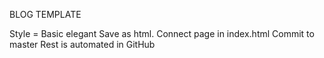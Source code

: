 BLOG TEMPLATE

Style = Basic elegant
Save as html.
Connect page in index.html
Commit to master
Rest is automated in GitHub
